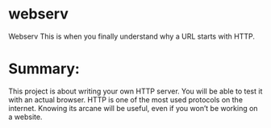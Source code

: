 # webserv
Webserv This is when you finally understand why a URL starts with HTTP.

# Summary:
This project is about writing your own HTTP server. You will be able to test it with an actual browser. HTTP is one of the most used protocols on the internet. Knowing its arcane will be useful, even if you won’t be working on a website.

